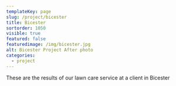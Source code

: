 ```yaml
---
templateKey: page
slug: /project/bicester
title: Bicester 
sortorder: 1050
visible: true
featured: false
featuredimage: /img/bicester.jpg
alt: Bicester Project After photo
categories:
  - project
---
```

These are the results of our lawn care service at a client in Bicester
